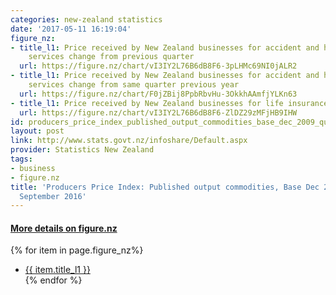 ```yaml
---
categories: new-zealand statistics
date: '2017-05-11 16:19:04'
figure_nz:
- title_l1: Price received by New Zealand businesses for accident and health insurance
    services change from previous quarter
  url: https://figure.nz/chart/vI3IY2L76B6dB8F6-3pLHMc69NI0jALR2
- title_l1: Price received by New Zealand businesses for accident and health insurance
    services change from same quarter previous year
  url: https://figure.nz/chart/F0jZBij8PpbRbvHu-3OkkhAAmfjYLKn63
- title_l1: Price received by New Zealand businesses for life insurance
  url: https://figure.nz/chart/vI3IY2L76B6dB8F6-ZlDZ29zMFjHB9IHW
id: producers_price_index_published_output_commodities_base_dec_2009_quarterly_september_2016
layout: post
link: http://www.stats.govt.nz/infoshare/Default.aspx
provider: Statistics New Zealand
tags:
- business
- figure.nz
title: 'Producers Price Index: Published output commodities, Base Dec 2009 (Quarterly)
  September 2016'
---
```


<h4><u> More details on figure.nz</u></h4>
{% for item in page.figure_nz%}
<ul class="post-list">
    <li><a href="{{ item.url }}">{{ item.title_l1 }}</a></li>
{% endfor %}
</ul>